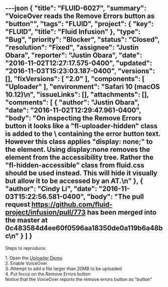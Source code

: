 ---json
{
  "title": "FLUID-6027",
  "summary": "VoiceOver reads the Remove Errors button as \"button\"",
  "tags": "FLUID",
  "project": {
    "key": "FLUID",
    "title": "Fluid Infusion"
  },
  "type": "Bug",
  "priority": "Blocker",
  "status": "Closed",
  "resolution": "Fixed",
  "assignee": "Justin Obara",
  "reporter": "Justin Obara",
  "date": "2016-11-02T12:27:17.575-0400",
  "updated": "2016-11-03T15:23:03.187-0400",
  "versions": [],
  "fixVersions": [
    "2.0"
  ],
  "components": [
    "Uploader"
  ],
  "environment": "Safari 10 (macOS 10.12)\n",
  "issueLinks": [],
  "attachments": [],
  "comments": [
    {
      "author": "Justin Obara",
      "date": "2016-11-02T12:29:47.961-0400",
      "body": "On inspecting the Remove Errors button it looks like a \"fl-uploader-hidden\" class is added to the \\<span> containing the error button text. However this class applies \"display: none;\" to the element. Using display:none removes the element from the accessibility tree. Rather the \"fl-hidden-accessible\" class from fluid.css should be used instead. This will hide it visually but allow it to be accessed by an AT.\n"
    },
    {
      "author": "Cindy Li",
      "date": "2016-11-03T15:22:56.581-0400",
      "body": "The pull request <https://github.com/fluid-project/infusion/pull/773> has been merged into the master at 0c483584d4ee60f0596aa18350de0a119b6a48bc\n"
    }
  ]
}
---
Steps to reproduce:

1\. Open the [Uploader Demo](http://build.fluidproject.org/infusion/demos/uploader/)\
2\. Enable VoiceOver\
3\. Attempt to add a file larger than 20MB to be uploaded\
4\. Put focus on the Remove Errors button\
Notice that the VoiceOver reports the remove errors button as "button"

        